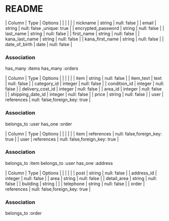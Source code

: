 # README

<!-- usersテーブル -->
| Column             | Type   | Options                   |
|                    |        |                           |
| nickname           | string | null: false               |
| email              | string | null: false ,unique: true |
| encrypted_password | string | null: false               |
| last_name          | string | null: false               |
| first_name         | string | null: false               |
| kana_last_name     | string | null: false               |
| kana_first_name    | string | null: false               |
| date_of_birth      | date   | null: false               |

### Association
has_many :items
has_many :orders


<!-- itemsテーブル -->
| Column           | Type       | Options                       |
|                  |            |                               |
| item             | string     | null: false                   |
| item_text        | text       | null: false                   |
| category_id      | integer    | null: false                   |
| condition_id     | integer    | null: false                   |
| delivery_cost_id | integer    | null: false                   |
| area_id          | integer    | null: false                   |
| shipping_date_id | integer    | null: false                   |
| price            | string     | null: false                   |
| user             | references | null: false,foreign_key: true |

### Association
belongs_to :user
has_one :order


<!-- ordersテーブル -->
| Column  | Type       | Options                       |
|         |            |                               |
| item    | references | null: false,foreign_key: true |
| user    | references | null: false,foreign_key: true |

### Association
belongs_to :item
belongs_to :user
has_one :address


<!-- addressesテーブル -->
| Column      | Type       | Options                       |
|             |            |                               |
| post        | string     | null: false                   |
| address_id  | integer    | null: false                   |
| area        | string     | null: false                   |
| detail_area | string     | null: false                   |
| building    | string     |                               |
| telephone   | string     | null: false                   |
| order       | references | null: false,foreign_key: true |

### Association
belongs_to :order